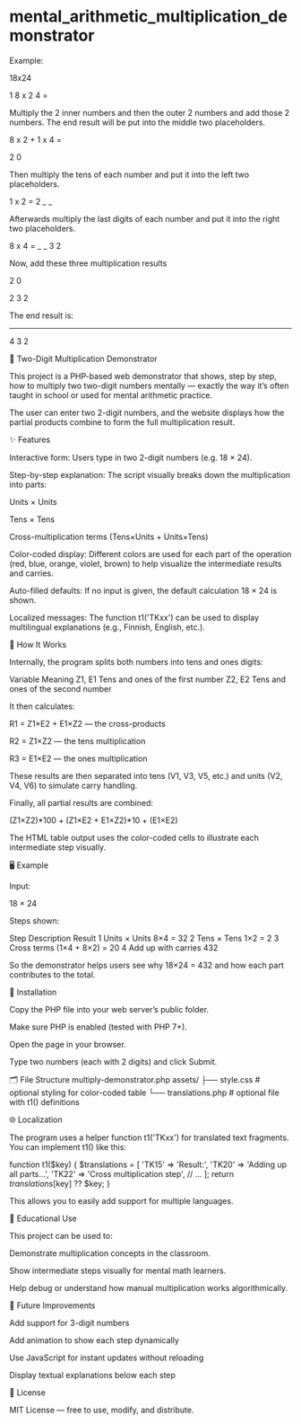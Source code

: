 # mental_arithmetic_multiplication_demonstrator

Example:

18x24
 
1		8	x	2		4	=

Multiply the 2 inner numbers and then the outer 2 numbers and add those 2 numbers. The end result will be put into the middle two placeholders.

8	x	2	+	1	x	4	=

2		0			

Then multiply the tens of each number and put it into the left two placeholders.

1	x	2	=			2		_	_		

Afterwards multiply the last digits of each number and put it into the right two placeholders.

8	x	4	=	_		_		3		2	

Now, add these three multiplication results

2		0			

2		3		2	

The end result is:

------------------------------

4		3		2

🧮 Two-Digit Multiplication Demonstrator

This project is a PHP-based web demonstrator that shows, step by step, how to multiply two two-digit numbers mentally — exactly the way it’s often taught in school or used for mental arithmetic practice.

The user can enter two 2-digit numbers, and the website displays how the partial products combine to form the full multiplication result.

✨ Features

Interactive form: Users type in two 2-digit numbers (e.g. 18 × 24).

Step-by-step explanation: The script visually breaks down the multiplication into parts:

Units × Units

Tens × Tens

Cross-multiplication terms (Tens×Units + Units×Tens)

Color-coded display:
Different colors are used for each part of the operation (red, blue, orange, violet, brown) to help visualize the intermediate results and carries.

Auto-filled defaults: If no input is given, the default calculation 18 × 24 is shown.

Localized messages: The function t1('TKxx') can be used to display multilingual explanations (e.g., Finnish, English, etc.).

🧠 How It Works

Internally, the program splits both numbers into tens and ones digits:

Variable	Meaning
Z1, E1	Tens and ones of the first number
Z2, E2	Tens and ones of the second number

It then calculates:

R1 = Z1×E2 + E1×Z2 — the cross-products

R2 = Z1×Z2 — the tens multiplication

R3 = E1×E2 — the ones multiplication

These results are then separated into tens (V1, V3, V5, etc.) and units (V2, V4, V6) to simulate carry handling.

Finally, all partial results are combined:

  (Z1×Z2)*100 + (Z1×E2 + E1×Z2)*10 + (E1×E2)


The HTML table output uses the color-coded cells to illustrate each intermediate step visually.

🖥️ Example

Input:

18 × 24


Steps shown:

Step	Description	Result
1	Units × Units	8×4 = 32
2	Tens × Tens	1×2 = 2
3	Cross terms	(1×4 + 8×2) = 20
4	Add up with carries	432

So the demonstrator helps users see why 18×24 = 432 and how each part contributes to the total.

🧩 Installation

Copy the PHP file into your web server’s public folder.

Make sure PHP is enabled (tested with PHP 7+).

Open the page in your browser.

Type two numbers (each with 2 digits) and click Submit.

🗂️ File Structure
multiply-demonstrator.php
assets/
   ├── style.css        # optional styling for color-coded table
   └── translations.php # optional file with t1() definitions

🌐 Localization

The program uses a helper function t1('TKxx') for translated text fragments.
You can implement t1() like this:

function t1($key) {
  $translations = [
    'TK15' => 'Result:',
    'TK20' => 'Adding up all parts...',
    'TK22' => 'Cross multiplication step',
    // ...
  ];
  return $translations[$key] ?? $key;
}


This allows you to easily add support for multiple languages.

📘 Educational Use

This project can be used to:

Demonstrate multiplication concepts in the classroom.

Show intermediate steps visually for mental math learners.

Help debug or understand how manual multiplication works algorithmically.

🔧 Future Improvements

Add support for 3-digit numbers

Add animation to show each step dynamically

Use JavaScript for instant updates without reloading

Display textual explanations below each step

📜 License

MIT License — free to use, modify, and distribute.

